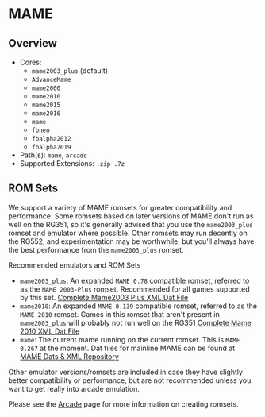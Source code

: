 # MAME

## Overview

- Cores:
  - `mame2003_plus` (default)
  - `AdvanceMame`
  - `mame2000`
  - `mame2010`
  - `mame2015`
  - `mame2016`
  - `mame`
  - `fbneo`
  - `fbalpha2012`
  - `fbalpha2019`
- Path(s): `mame`, `arcade`
- Supported Extensions: `.zip .7z`

## ROM Sets

We support a variety of MAME romsets for greater compatibility and performance. Some romsets based on later versions of MAME don't run as well on the RG351, so it's generally advised that you use the `mame2003_plus` romset and emulator where possible. Other romsets may run decently on the RG552, and experimentation may be worthwhile, but you'll always have the best performance from the `mame2003_plus` romset.

Recommended emulators and ROM Sets
- `mame2003_plus`: An expanded `MAME 0.78` compatible romset, referred to as the `MAME 2003-Plus` romset. Recommended for all games supported by this set. [Complete Mame2003 Plus XML Dat File](https://raw.githubusercontent.com/libretro/mame2003-plus-libretro/master/metadata/mame2003-plus.xml)
- `mame2010`: An expanded `MAME 0.139` compatible romset, referred to as the `MAME 2010` romset. Games in this romset that aren't present in `mame2003_plus` will probably not run well on the RG351 [Complete Mame 2010 XML Dat File](https://raw.githubusercontent.com/libretro/mame2010-libretro/master/metadata/mame2010.xml)
- `mame`: The current mame running on the current romset. This is `MAME 0.267` at the moment. Dat files for mainline MAME can be found at [MAME Dats & XML Repository](https://www.progettosnaps.net/dats/MAME/)

Other emulator versions/romsets are included in case they have slightly better compatibility or performance, but are not recommended unless you want to get really into arcade emulation.

Please see the [Arcade](/guides/arcade) page for more information on creating romsets.
